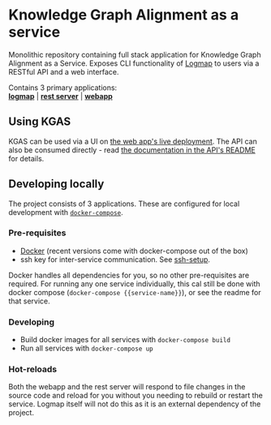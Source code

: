 # Knowledge Graph Alignment as a service

Monolithic repository containing full stack application for Knowledge Graph Alignment as a Service. Exposes CLI functionality of [Logmap](https://github.com/ernestojimenezruiz/logmap-matcher) to users via a RESTful API and a web interface.

Contains 3 primary applications:<br/>
[**logmap**](./logmap) | [**rest server**](./rest-server) | [**webapp**](./web)

## Using KGAS

KGAS can be used via a UI on [the web app's live deployment](https://kgas-web.azurewebsites.net/). The API can also be consumed directly - read [the documentation in the API's README](./rest-server/README.md#usage) for details.

## Developing locally

The project consists of 3 applications. These are configured for local development with [`docker-compose`](https://docs.docker.com/compose/).

### Pre-requisites

* [Docker](https://docs.docker.com/get-docker/) (recent versions come with docker-compose out of the box)
* ssh key for inter-service communication. See [ssh-setup](./docs/ssh-setup.md).

Docker handles all dependencies for you, so no other pre-requisites are required. 
For running any one service individually, this cal still be done with docker compose (`docker-compose {{service-name}}`), or see the readme for that service.

### Developing

* Build docker images for all services with `docker-compose build`
* Run all services with `docker-compose up`

### Hot-reloads

Both the webapp and the rest server will respond to file changes in the source code and reload for you without you needing to rebuild or restart the service.
Logmap itself will not do this as it is an external dependency of the project.


